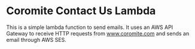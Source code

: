# Coromite Contact Us Lambda
This is a simple lambda function to send emails. It uses an AWS API Gateway to receive HTTP requests from www.coromite.com and sends an email through AWS SES.
